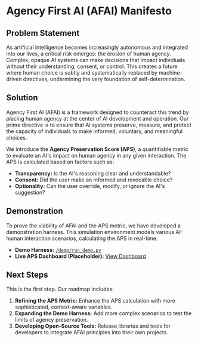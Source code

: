 # Agency First AI (AFAI) Manifesto

## Problem Statement

As artificial intelligence becomes increasingly autonomous and integrated into our lives, a critical risk emerges: the erosion of human agency. Complex, opaque AI systems can make decisions that impact individuals without their understanding, consent, or control. This creates a future where human choice is subtly and systematically replaced by machine-driven directives, undermining the very foundation of self-determination.

## Solution

Agency First AI (AFAI) is a framework designed to counteract this trend by placing human agency at the center of AI development and operation. Our prime directive is to ensure that AI systems preserve, measure, and protect the capacity of individuals to make informed, voluntary, and meaningful choices.

We introduce the **Agency Preservation Score (APS)**, a quantifiable metric to evaluate an AI's impact on human agency in any given interaction. The APS is calculated based on factors such as:
- **Transparency:** Is the AI's reasoning clear and understandable?
- **Consent:** Did the user make an informed and revocable choice?
- **Optionality:** Can the user override, modify, or ignore the AI's suggestion?

## Demonstration

To prove the viability of AFAI and the APS metric, we have developed a demonstration harness. This simulation environment models various AI-human interaction scenarios, calculating the APS in real-time.

- **Demo Harness:** [`/demo/run_demo.py`](./demo/run_demo.py)
- **Live APS Dashboard (Placeholder):** [View Dashboard](https://your-org.github.io/afai-core/dashboard)

## Next Steps

This is the first step. Our roadmap includes:
1.  **Refining the APS Metric:** Enhance the APS calculation with more sophisticated, context-aware variables.
2.  **Expanding the Demo Harness:** Add more complex scenarios to test the limits of agency preservation.
3.  **Developing Open-Source Tools:** Release libraries and tools for developers to integrate AFAI principles into their own projects.

